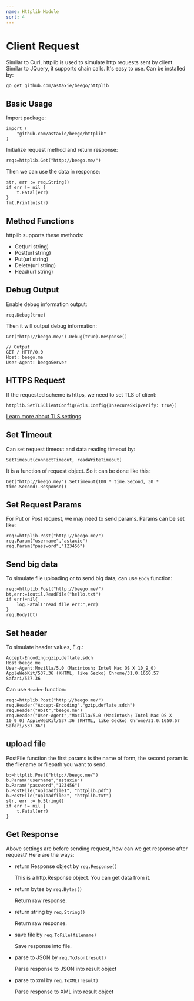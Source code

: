 ```yaml
---
name: Httplib Module
sort: 4
---
```


# Client Request

Similar to Curl, httplib is used to simulate http requests sent by client. Similar to JQuery, it supports chain calls. It's easy to use. Can be installed by:

	go get github.com/astaxie/beego/httplib

## Basic Usage

Import package:

	import (
		"github.com/astaxie/beego/httplib"
	)	

Initialize request method and return response:

	req:=httplib.Get("http://beego.me/")

Then we can use the data in response:

	str, err := req.String()
	if err != nil {
		t.Fatal(err)
	}
	fmt.Println(str)
	
## Method Functions

httplib supports these methods:

- Get(url string)
- Post(url string)
- Put(url string)
- Delete(url string)
- Head(url string)

## Debug Output

Enable debug information output:

	req.Debug(true)
	
Then it will output debug information:
	
	Get("http://beego.me/").Debug(true).Response()
	
	// Output
	GET / HTTP/0.0
	Host: beego.me
	User-Agent: beegoServer

## HTTPS Request

If the requested scheme is https, we need to set TLS of client:

	httplib.SetTLSClientConfig(&tls.Config{InsecureSkipVerify: true})
	
[Learn more about TLS settings](http://gowalker.org/crypto/tls#Config)
	
## Set Timeout

Can set request timeout and data reading timeout by:

	SetTimeout(connectTimeout, readWriteTimeout)

It is a function of request object. So it can be done like this:

	Get("http://beego.me/").SetTimeout(100 * time.Second, 30 * time.Second).Response()
	
## Set Request Params

For Put or Post request, we may need to send params. Params can be set like:

	req:=httplib.Post("http://beego.me/")
	req.Param("username","astaxie")
	req.Param("password","123456")
	
## Send big data

To simulate file uploading or to send big data, can use `Body` function:
	
	req:=httplib.Post("http://beego.me/")
	bt,err:=ioutil.ReadFile("hello.txt")
	if err!=nil{
		log.Fatal("read file err:",err)
	}
	req.Body(bt)
	
## Set header

To simulate header values, E.g.:

	Accept-Encoding:gzip,deflate,sdch
	Host:beego.me
	User-Agent:Mozilla/5.0 (Macintosh; Intel Mac OS X 10_9_0) AppleWebKit/537.36 (KHTML, like Gecko) Chrome/31.0.1650.57 Safari/537.36
	
Can use `Header` function:

	req:=httplib.Post("http://beego.me/")
	req.Header("Accept-Encoding","gzip,deflate,sdch")
	req.Header("Host","beego.me")
	req.Header("User-Agent","Mozilla/5.0 (Macintosh; Intel Mac OS X 10_9_0) AppleWebKit/537.36 (KHTML, like Gecko) Chrome/31.0.1650.57 Safari/537.36")
	
## upload file

PostFile function the first params is the name of form, the second param is the filename or filepath you want to send. 

```
b:=httplib.Post("http://beego.me/")
b.Param("username","astaxie")
b.Param("password","123456")
b.PostFile("uploadfile1", "httplib.pdf")
b.PostFile("uploadfile2", "httplib.txt")
str, err := b.String()
if err != nil {
    t.Fatal(err)
}	
```

		
## Get Response 

Above settings are before sending request, how can we get response after request? Here are the ways:

- return Response object by `req.Response()`

  This is a http.Response object. You can get data from it.

- return bytes by `req.Bytes()`

  Return raw response.

- return string by `req.String()`

  Return raw response.
	
- save file by `req.ToFile(filename)`

  Save response into file.
	
- parse to JSON by `req.ToJson(result)`

  Parse response to JSON into result object
	
- parse to xml by `req.ToXML(result)`

  Parse response to XML into result object
